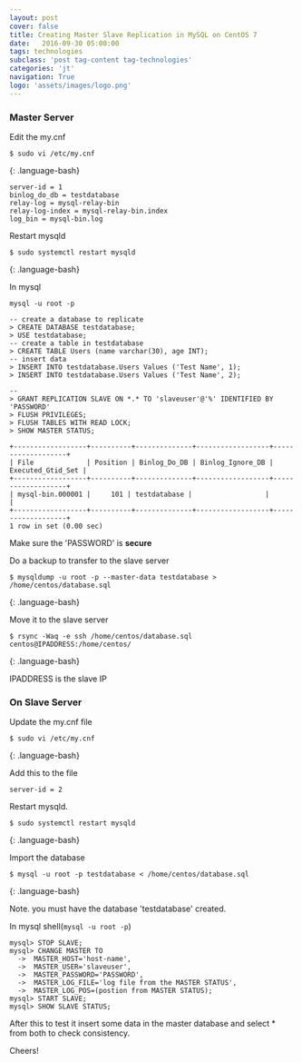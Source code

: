 ```yaml
---
layout: post
cover: false
title: Creating Master Slave Replication in MySQL on CentOS 7
date:   2016-09-30 05:00:00
tags: technologies
subclass: 'post tag-content tag-technologies'
categories: 'jt'
navigation: True
logo: 'assets/images/logo.png'
---
```


### Master Server

Edit the my.cnf

~~~
$ sudo vi /etc/my.cnf
~~~
{: .language-bash}

~~~
server-id = 1
binlog_do_db = testdatabase
relay-log = mysql-relay-bin
relay-log-index = mysql-relay-bin.index
log_bin = mysql-bin.log
~~~

Restart mysqld

~~~
$ sudo systemctl restart mysqld
~~~
{: .language-bash}

In mysql

`mysql -u root -p`

~~~
-- create a database to replicate
> CREATE DATABASE testdatabase;
> USE testdatabase;
-- create a table in testdatabase
> CREATE TABLE Users (name varchar(30), age INT);
-- insert data
> INSERT INTO testdatabase.Users Values ('Test Name', 1);
> INSERT INTO testdatabase.Users Values ('Test Name', 2);

--
> GRANT REPLICATION SLAVE ON *.* TO 'slaveuser'@'%' IDENTIFIED BY 'PASSWORD'
> FLUSH PRIVILEGES;
> FLUSH TABLES WITH READ LOCK;
> SHOW MASTER STATUS;

+------------------+----------+--------------+------------------+-------------------+
| File             | Position | Binlog_Do_DB | Binlog_Ignore_DB | Executed_Gtid_Set |
+------------------+----------+--------------+------------------+-------------------+
| mysql-bin.000001 |     101 | testdatabase |                  |                   |
+------------------+----------+--------------+------------------+-------------------+
1 row in set (0.00 sec)
~~~

Make sure the 'PASSWORD' is **secure**

Do a backup to transfer to the slave server

~~~
$ mysqldump -u root -p --master-data testdatabase > /home/centos/database.sql
~~~
{: .language-bash}

Move it to the slave server

~~~
$ rsync -Waq -e ssh /home/centos/database.sql centos@IPADDRESS:/home/centos/
~~~
{: .language-bash}

IPADDRESS is the slave IP

### On Slave Server

Update the my.cnf file

~~~
$ sudo vi /etc/my.cnf
~~~
{: .language-bash}

Add this to the file

~~~
server-id = 2
~~~

Restart mysqld.

~~~
$ sudo systemctl restart mysqld
~~~
{: .language-bash}

Import the database

~~~
$ mysql -u root -p testdatabase < /home/centos/database.sql
~~~
{: .language-bash}

Note. you must have the database 'testdatabase' created.

In mysql shell(`mysql -u root -p`)

~~~
mysql> STOP SLAVE;
mysql> CHANGE MASTER TO
  ->  MASTER_HOST='host-name',
  ->  MASTER_USER='slaveuser',
  ->  MASTER_PASSWORD='PASSWORD',
  ->  MASTER_LOG_FILE='log file from the MASTER STATUS',
  ->  MASTER_LOG_POS=(postion from MASTER STATUS);
mysql> START SLAVE;
mysql> SHOW SLAVE STATUS;
~~~

After this to test it insert some data in the master database and select * from both to check consistency.

Cheers!
